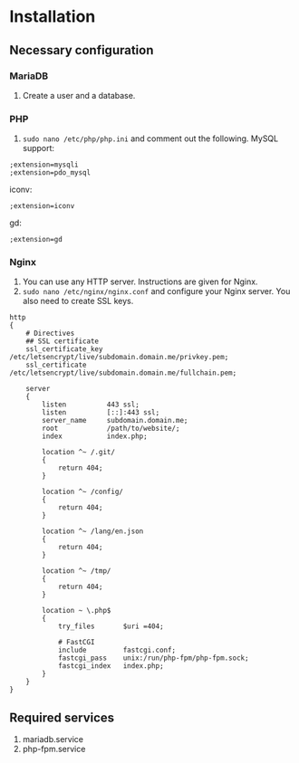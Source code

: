 # Installation
## Necessary configuration
### MariaDB
1. Create a user and a database.

### PHP
1. `sudo nano /etc/php/php.ini` and comment out the following.
MySQL support:
```
;extension=mysqli
;extension=pdo_mysql
```

iconv:
```
;extension=iconv
```

gd:
```
;extension=gd
```

### Nginx
1. You can use any HTTP server. Instructions are given for Nginx.
2. `sudo nano /etc/nginx/nginx.conf` and configure your Nginx server. You also need to create SSL keys.
```
http
{
    # Directives
    ## SSL certificate
    ssl_certificate_key /etc/letsencrypt/live/subdomain.domain.me/privkey.pem;
    ssl_certificate     /etc/letsencrypt/live/subdomain.domain.me/fullchain.pem;

    server
    {
        listen          443 ssl;
        listen          [::]:443 ssl;
        server_name     subdomain.domain.me;
        root            /path/to/website/;
        index           index.php;

        location ^~ /.git/
        {
            return 404;
        }

        location ^~ /config/
        {
            return 404;
        }

        location ^~ /lang/en.json
        {
            return 404;
        }

        location ^~ /tmp/
        {
            return 404;
        }

        location ~ \.php$
        {
            try_files       $uri =404;

            # FastCGI
            include         fastcgi.conf;
            fastcgi_pass    unix:/run/php-fpm/php-fpm.sock;
            fastcgi_index   index.php;
        }
    }
}
```

## Required services
1. mariadb.service
2. php-fpm.service
